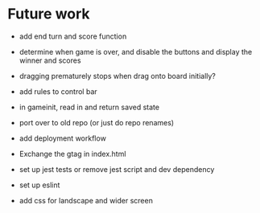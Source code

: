 # Future work

- add end turn and score function
- determine when game is over, and disable the buttons and display the winner and scores
- dragging prematurely stops when drag onto board initially?

- add rules to control bar
- in gameinit, read in and return saved state
- port over to old repo (or just do repo renames)
- add deployment workflow
- Exchange the gtag in index.html
- set up jest tests or remove jest script and dev dependency
- set up eslint
- add css for landscape and wider screen
